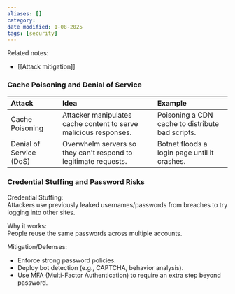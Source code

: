 ```yaml
---
aliases: []
category: 
date modified: 1-08-2025
tags: [security]
---
```

Related notes:
- [[Attack mitigation]]
### Cache Poisoning and Denial of Service

| Attack | Idea | Example |
|:------|:-----|:--------|
| Cache Poisoning | Attacker manipulates cache content to serve malicious responses. | Poisoning a CDN cache to distribute bad scripts. |
| Denial of Service (DoS) | Overwhelm servers so they can't respond to legitimate requests. | Botnet floods a login page until it crashes. |

### Credential Stuffing and Password Risks

Credential Stuffing:  
  Attackers use previously leaked usernames/passwords from breaches to try logging into other sites.

Why it works:  
  People reuse the same passwords across multiple accounts.

Mitigation/Defenses:
- Enforce strong password policies.
- Deploy bot detection (e.g., CAPTCHA, behavior analysis).
- Use MFA (Multi-Factor Authentication) to require an extra step beyond password.